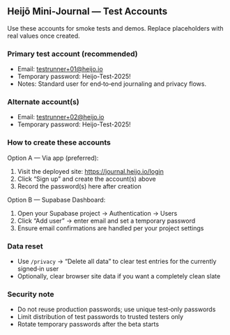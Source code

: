 ## Heijō Mini‑Journal — Test Accounts

Use these accounts for smoke tests and demos. Replace placeholders with real values once created.

### Primary test account (recommended)
- Email: testrunner+01@heijo.io
- Temporary password: Heijo-Test-2025!
- Notes: Standard user for end‑to‑end journaling and privacy flows.

### Alternate account(s)
- Email: testrunner+02@heijo.io
- Temporary password: Heijo-Test-2025!

### How to create these accounts
Option A — Via app (preferred):
1. Visit the deployed site: https://journal.heijo.io/login
2. Click “Sign up” and create the account(s) above
3. Record the password(s) here after creation

Option B — Supabase Dashboard:
1. Open your Supabase project → Authentication → Users
2. Click “Add user” → enter email and set a temporary password
3. Ensure email confirmations are handled per your project settings

### Data reset
- Use `/privacy` → “Delete all data” to clear test entries for the currently signed‑in user
- Optionally, clear browser site data if you want a completely clean slate

### Security note
- Do not reuse production passwords; use unique test‑only passwords
- Limit distribution of test passwords to trusted testers only
- Rotate temporary passwords after the beta starts


